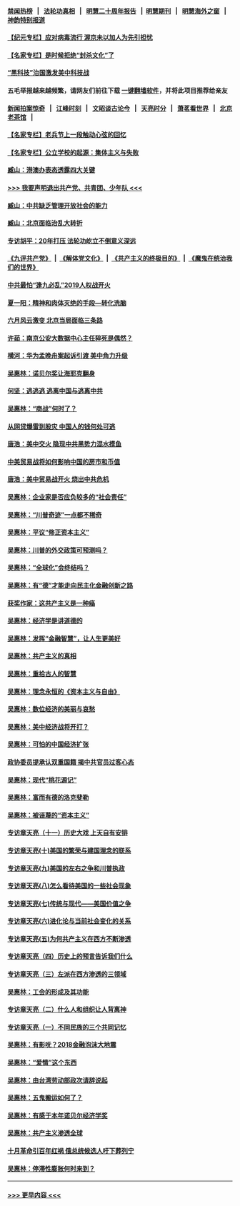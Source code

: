 #### [禁闻热榜](热点新闻.md?=0)  &nbsp;&nbsp;|&nbsp;&nbsp; [法轮功真相](https://github.com/gfw-breaker/truth/blob/master/README.md?=0) &nbsp;&nbsp;|&nbsp;&nbsp; [明慧二十周年报告](https://github.com/gfw-breaker/mh-reports/blob/master/README.md?=0) &nbsp;&nbsp;|&nbsp;&nbsp;[明慧期刊](https://github.com/gfw-breaker/mh-qikan) &nbsp;&nbsp;|&nbsp;&nbsp; [明慧海外之窗](https://github.com/gfw-breaker/mh-news/blob/master/README.md?=0) &nbsp;&nbsp;|&nbsp;&nbsp; [神韵特别报道](https://github.com/gfw-breaker/mh-news/blob/master/shenyun.md?=0)
#### [【纪元专栏】应对病毒流行 渥京未以加人为先引担忧](../pages/nsc423/n11875714.md?t=02292131) 
#### [【名家专栏】是时候拒绝“封杀文化”了](../pages/nsc423/n11814093.md?t=02292131) 
#### [“黑科技”治国激发美中科技战](../pages/nsc423/n11638056.md?t=02292131) 
#### 五毛举报越来越频繁，请网友们前往下载 [一键翻墙软件](https://github.com/gfw-breaker/ssr-accounts)，并将此项目推荐给亲友
#### [新闻拍案惊奇](https://github.com/gfw-breaker/banned-news/blob/master/pages/link4.md) &nbsp;&nbsp;|&nbsp;&nbsp; [江峰时刻](https://github.com/gfw-breaker/banned-news/blob/master/pages/link4.md) &nbsp;&nbsp;|&nbsp;&nbsp; [文昭谈古论今](https://github.com/gfw-breaker/banned-news/blob/master/pages/link4.md) &nbsp;&nbsp;|&nbsp;&nbsp; [天亮时分](https://github.com/gfw-breaker/banned-news/blob/master/pages/link4.md) &nbsp;&nbsp;|&nbsp;&nbsp; [萧茗看世界](https://github.com/gfw-breaker/banned-news/blob/master/pages/link4.md) &nbsp;&nbsp;|&nbsp;&nbsp; [北京老茶馆](https://github.com/gfw-breaker/banned-news/blob/master/pages/link4.md) &nbsp;&nbsp;|&nbsp;&nbsp; 
#### [【名家专栏】老兵节上一段触动心弦的回忆](../pages/nsc423/n11646016.md?t=02292131) 
#### [【名家专栏】公立学校的起源：集体主义与失败](../pages/nsc423/n11601833.md?t=02292131) 
#### [臧山：港澳办表态透露四大关键](../pages/nsc423/n11421628.md?t=02292131) 
#### [>>> 我要声明退出共产党、共青团、少年队 <<<](https://github.com/begood0513/goodnews/blob/master/quit/letter.md) 
#### [臧山：中共缺乏管理开放社会的能力](../pages/nsc423/n11407457.md?t=02292131) 
#### [臧山：北京面临治乱大转折](../pages/nsc423/n11406895.md?t=02292131) 
#### [专访胡平：20年打压 法轮功屹立不倒意义深远](../pages/nsc423/n11398800.md?t=02292131) 
#### [《九评共产党》](https://github.com/begood0513/9ping.md/blob/master/README.md) &nbsp;|&nbsp; [《解体党文化》](../../../../jtdwh.md/blob/master/README.md)  &nbsp;|&nbsp; [《共产主义的终极目的》](../../../../gczydzjmd.md/blob/master/README.md) &nbsp;|&nbsp; [《魔鬼在统治我们的世界》](../../../../mgztzwmdsj.md/blob/master/README.md) 
#### [中共最怕“逢九必乱”2019人权战开火](../pages/nsc423/n11385248.md?t=02292131) 
#### [夏一阳：精神和肉体灭绝的手段—转化洗脑](../pages/nsc423/n11368250.md?t=02292131) 
#### [六月风云激变 北京当局面临三条路](../pages/nsc423/n11313668.md?t=02292131) 
#### [许茹：南京公安大数据中心主任猝死是偶然？](../pages/nsc423/n11064744.md?t=02292131) 
#### [横河：华为孟晚舟案起诉引渡 美中角力升级](../pages/nsc423/n11027230.md?t=02292131) 
#### [吴惠林：诺贝尔奖让海耶克翻身](../pages/nsc423/n10890049.md?t=02292131) 
#### [何坚：逃逃逃 逃离中国与逃离中共](../pages/nsc423/n10592891.md?t=02292131) 
#### [吴惠林：“商战”何时了？](../pages/nsc423/n10573558.md?t=02292131) 
#### [从网贷爆雷到股灾 中国人的钱何处可逃](../pages/nsc423/n10572800.md?t=02292131) 
#### [唐浩：美中交火 隐现中共黑势力混水摸鱼](../pages/nsc423/n10544040.md?t=02292131) 
#### [中美贸易战将如何影响中国的房市和币值](../pages/nsc423/n10543697.md?t=02292131) 
#### [唐浩：美中贸易战开火 烧出中共危机](../pages/nsc423/n10540126.md?t=02292131) 
#### [吴惠林：企业家是否应负较多的“社会责任”](../pages/nsc423/n10535022.md?t=02292131) 
#### [吴惠林：“川普奇迹”一点都不稀奇](../pages/nsc423/n10512808.md?t=02292131) 
#### [吴惠林：平议“修正资本主义”](../pages/nsc423/n10495724.md?t=02292131) 
#### [吴惠林：川普的外交政策可预测吗？](../pages/nsc423/n10462387.md?t=02292131) 
#### [吴惠林：“全球化”会终结吗？](../pages/nsc423/n10452838.md?t=02292131) 
#### [吴惠林：有“德”才能走向民主化金融创新之路](../pages/nsc423/n10432292.md?t=02292131) 
#### [获奖作家：这共产主义是一种癌](../pages/nsc423/n10431541.md?t=02292131) 
#### [吴惠林：经济学是讲道德的](../pages/nsc423/n10398014.md?t=02292131) 
#### [吴惠林：发挥“金融智慧”，让人生更美好](../pages/nsc423/n10375019.md?t=02292131) 
#### [吴惠林：共产主义的真相](../pages/nsc423/n10351394.md?t=02292131) 
#### [吴惠林：重拾古人的智慧](../pages/nsc423/n10337691.md?t=02292131) 
#### [吴惠林：理念永恒的《资本主义与自由》](../pages/nsc423/n10316274.md?t=02292131) 
#### [吴惠林：数位经济的美丽与哀愁](../pages/nsc423/n10292946.md?t=02292131) 
#### [吴惠林：美中经济战将开打？](../pages/nsc423/n10258825.md?t=02292131) 
#### [吴惠林：可怕的中国经济扩张](../pages/nsc423/n10219147.md?t=02292131) 
#### [政协委员提承认双重国籍 揭中共官员过客心态](../pages/nsc423/n10208809.md?t=02292131) 
#### [吴惠林：现代“桃花源记”](../pages/nsc423/n10185234.md?t=02292131) 
#### [吴惠林：富而有德的洛克斐勒](../pages/nsc423/n10142264.md?t=02292131) 
#### [吴惠林：被诬蔑的“资本主义”](../pages/nsc423/n10124816.md?t=02292131) 
#### [专访章天亮（十一）历史大戏 上天自有安排](../pages/nsc423/n10094905.md?t=02292131) 
#### [专访章天亮(十)美国的繁荣与建国理念的联系](../pages/nsc423/n10094899.md?t=02292131) 
#### [专访章天亮(九)美国的左右之争和川普执政](../pages/nsc423/n10094889.md?t=02292131) 
#### [专访章天亮(八)怎么看待美国的一些社会现象](../pages/nsc423/n10094857.md?t=02292131) 
#### [专访章天亮(七)传统与现代——美国价值之争](../pages/nsc423/n10093140.md?t=02292131) 
#### [专访章天亮(六)进化论与当前社会变化的关系](../pages/nsc423/n10092036.md?t=02292131) 
#### [专访章天亮(五)为何共产主义在西方不断渗透](../pages/nsc423/n10083620.md?t=02292131) 
#### [专访章天亮（四）历史上的预言告诉我们什么](../pages/nsc423/n10083606.md?t=02292131) 
#### [专访章天亮（三）左派在西方渗透的三领域](../pages/nsc423/n10081115.md?t=02292131) 
#### [吴惠林：工会的形成及其功能](../pages/nsc423/n10080633.md?t=02292131) 
#### [专访章天亮（二）什么人和组织让人背离神](../pages/nsc423/n10076637.md?t=02292131) 
#### [专访章天亮（一）不同民族的三个共同记忆](../pages/nsc423/n10074188.md?t=02292131) 
#### [吴惠林：有影呒？2018金融泡沫大地震](../pages/nsc423/n10040534.md?t=02292131) 
#### [吴惠林：“爱情”这个东西](../pages/nsc423/n10019423.md?t=02292131) 
#### [吴惠林：由台湾劳动部政次请辞说起](../pages/nsc423/n9979679.md?t=02292131) 
#### [吴惠林：五鬼搬运如何了？](../pages/nsc423/n9925338.md?t=02292131) 
#### [吴惠林：有感于本年诺贝尔经济学奖](../pages/nsc423/n9871883.md?t=02292131) 
#### [吴惠林：共产主义渗透全球](../pages/nsc423/n9812748.md?t=02292131) 
#### [十月革命引百年红祸 俄总统候选人吁下葬列宁](../pages/nsc423/n9810182.md?t=02292131) 
#### [吴惠林：停滞性膨胀何时来到？](../pages/nsc423/n9764136.md?t=02292131) 

----
#### [ >>> 更早内容 <<< ](../indexes/nsc423-earlier.md)
